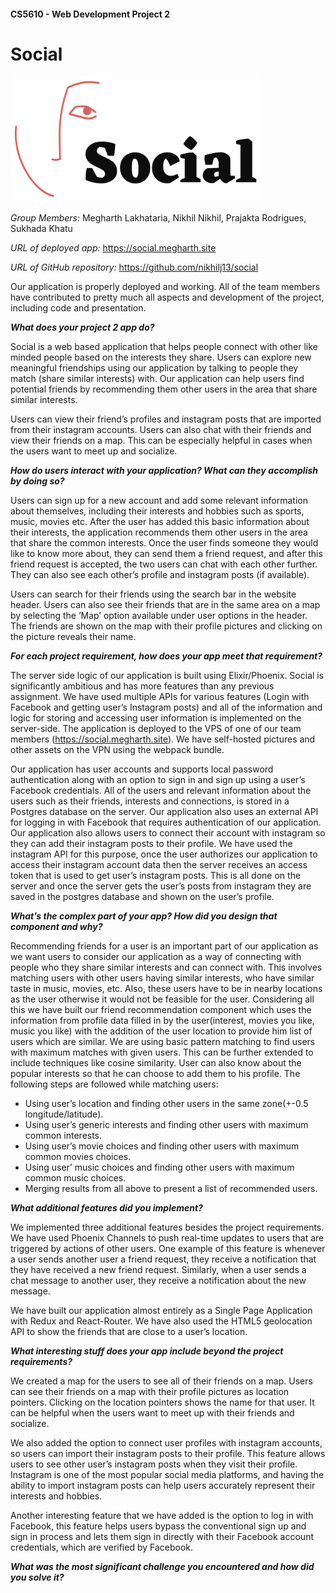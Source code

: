 #### CS5610 - Web Development Project 2

# Social
<img src="./assets/static/logo.png" width="400" height="200">


_Group Members:_ Megharth Lakhataria, Nikhil Nikhil, Prajakta Rodrigues, 
Sukhada Khatu

_URL of deployed app:_ https://social.megharth.site

_URL of GitHub repository:_ https://github.com/nikhilj13/social

Our application is properly deployed and working. All of the team members have 
contributed to pretty much all aspects and development of the project, 
including code and presentation.

**_What does your project 2 app do?_**

Social is a web based application that helps people connect with other like 
minded people based on the interests they share. Users can explore new 
meaningful friendships using our application by talking to people they match 
(share similar interests) with. Our application can help users find potential 
friends by recommending them other users in the area that share similar 
interests.

Users can view their friend’s profiles and instagram posts that are imported 
from their instagram accounts. Users can also chat with their friends and view 
their friends on a map. This can be especially helpful in cases when the users 
want to meet up and socialize.

**_How do users interact with your application? What can they accomplish by doing 
so?_**

Users can sign up for a new account and add some relevant information about 
themselves, including their interests and hobbies such as sports, music, movies 
etc. After the user has added this basic information about their interests, the 
application recommends them other users in the area that share the common 
interests. Once the user finds someone they would like to know more about, they 
can send them a friend request, and after this friend request is accepted, the 
two users can chat with each other further. They can also see each other’s 
profile and instagram posts (if available).

Users can search for their friends using the search bar in the website header. 
Users can also see their friends that are in the same area on a map by 
selecting the ‘Map’ option available under user options in the header. The 
friends are shown on the map with their profile pictures and clicking on the 
picture reveals their name.

**_For each project requirement, how does your app meet that requirement?_**

The server side logic of our application is built using Elixir/Phoenix. Social 
is significantly ambitious and has more features than any previous assignment. 
We have used multiple APIs for various features (Login with Facebook and 
getting user’s Instagram posts) and all of the information and logic for 
storing and accessing user information is implemented on the server-side. The 
application is deployed to the VPS of one of our team members 
(https://social.megharth.site). We have self-hosted pictures and other assets 
on the VPN using the webpack bundle.

Our application has user accounts and supports local password authentication 
along with an option to sign in and sign up using a user’s Facebook 
credentials. All of the users and relevant information about the users such as 
their friends, interests and connections, is stored in a Postgres database on 
the server. Our application also uses an external API for logging in with 
Facebook that requires authentication of our application. Our application also 
allows users to connect their account with instagram so they can add their 
instagram posts to their profile. We have used the instagram API for this 
purpose, once the user authorizes our application to access their instagram 
account data then the server receives an access token that is used to get 
user’s instagram posts. This is all done on the server and once the server gets 
the user’s posts from instagram they are saved in the postgres database and 
shown on the user’s profile.

**_What’s the complex part of your app? How did you design that component and 
why?_**

Recommending friends for a user is an important part of our application as we 
want users to consider our application as a way of connecting with people who 
they share similar interests and can connect with. This involves matching users 
with other users having similar interests, who have similar taste in music, 
movies, etc. Also, these users have to be in nearby locations as the user 
otherwise it would not be feasible for the user. Considering all this we have 
built our friend recommendation component which uses the information from 
profile data filled in by the user(interest, movies you like, music you like) 
with the addition of the user location to provide him list of users which are 
similar. We are using basic pattern matching to find users with maximum matches 
with given users. This can be further extended to include techniques like 
cosine similarity. User can also know about the popular interests so that he 
can choose to add them to his profile. The following steps are followed while 
matching users:

- Using user’s location and finding other users in the same zone(+-0.5 
longitude/latitude).
- Using user’s generic interests and finding other users with maximum common 
interests.
- Using user’s movie choices and finding other users with maximum common movies 
choices.
- Using user’ music choices and finding other users with maximum common music 
choices.
- Merging results from all above to present a list of recommended users.

**_What additional features did you implement?_**

We implemented three additional features besides the project requirements. We 
have used Phoenix Channels to push real-time updates to users that are 
triggered by actions of other users. One example of this feature is whenever a 
user sends another user a friend request, they receive a notification that they 
have received a new friend request. Similarly, when a user sends a chat message 
to another user, they receive a notification about the new message.

We have built our application almost entirely as a Single Page Application with 
Redux and React-Router. We have also used the HTML5 geolocation API to show the 
friends that are close to a user’s location.

**_What interesting stuff does your app include beyond the project requirements?_**

We created a map for the users to see all of their friends on a map. Users can 
see their friends on a map with their profile pictures as location pointers. 
Clicking on the location pointers shows the name for that user. It can be 
helpful when the users want to meet up with their friends and socialize. 

We also added the option to connect user profiles with instagram accounts, so 
users can import their instagram posts to their profile. This feature allows 
users to see other user’s instagram posts when they visit their profile. 
Instagram is one of the most popular social media platforms, and having the 
ability to import instagram posts can help users accurately represent their 
interests and hobbies.

Another interesting feature that we have added is the option to log in with 
Facebook, this feature helps users bypass the conventional sign up and sign in 
process and lets them sign in directly with their Facebook account credentials, 
which are verified by Facebook. 

**_What was the most significant challenge you encountered and how did you solve 
it?_**
